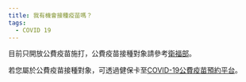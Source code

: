 ```yaml
---
title: 我有機會接種疫苗嗎？
tags:
  - COVID 19
---
```

目前只開放公費疫苗施打，公費疫苗接種對象請參考[衛福部](https://www.cdc.gov.tw/Category/Page/9mcqWyq51P_aYADuh3rTBA "至衛福部")。

若您屬於公費疫苗接種對象，可透過健保卡至[COVID-19公費疫苗預約平台](https://1922.gov.tw/vab/index.jsp "至COVID-19公費疫苗預約平台")。
